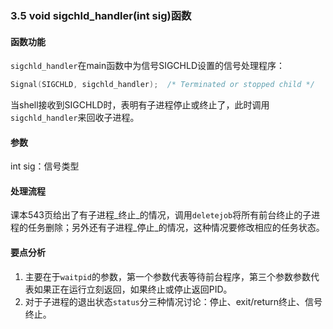### 3.5 void sigchld_handler(int sig)函数

#### 函数功能

`sigchld_handler`在main函数中为信号SIGCHLD设置的信号处理程序：

```c
Signal(SIGCHLD, sigchld_handler);  /* Terminated or stopped child */
```

当shell接收到SIGCHLD时，表明有子进程停止或终止了，此时调用`sigchld_handler`来回收子进程。

#### 参数

int sig：信号类型

#### 处理流程

课本543页给出了有子进程_终止_的情况，调用`deletejob`将所有前台终止的子进程的任务删除；另外还有子进程_停止_的情况，这种情况要修改相应的任务状态。

#### 要点分析

1. 主要在于`waitpid`的参数，第一个参数代表等待前台程序，第三个参数参数代表如果正在运行立刻返回，如果终止或停止返回PID。
2. 对于子进程的退出状态`status`分三种情况讨论：停止、exit/return终止、信号终止。





